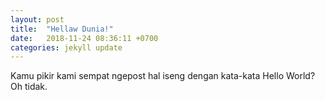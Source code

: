```yaml
---
layout: post
title:  "Hellaw Dunia!"
date:   2018-11-24 08:36:11 +0700
categories: jekyll update
---
```

Kamu pikir kami sempat ngepost hal iseng dengan kata-kata Hello World? Oh tidak.

